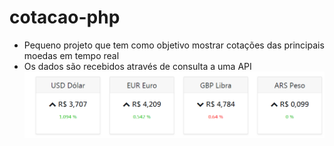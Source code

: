 # cotacao-php
- Pequeno projeto que tem como objetivo mostrar cotações das principais moedas em tempo real
- Os dados são recebidos através de consulta a uma API
![Cat](https://github.com/wesleydno/cotacao-php/raw/master/images/exemplo.png)


